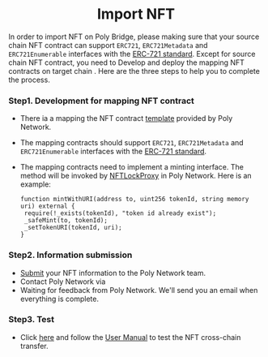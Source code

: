 <h1 align="center">Import NFT</h1>

In order to import NFT on Poly Bridge, please making sure that your source chain NFT contract can support `ERC721`, `ERC721Metadata` and `ERC721Enumerable` interfaces with the [ERC-721 standard](https://eips.ethereum.org/EIPS/eip-721).
Except for source chain NFT contract, you need to Develop and deploy the mapping NFT contracts on target chain . Here are the three steps to help you to complete the process. 

### Step1. Development for mapping NFT contract
- There ia a mapping the NFT contract [template](https://github.com/polynetwork/nft-contracts/tree/main/contracts/erc721_template) provided by Poly Network.
- The mapping contracts should support `ERC721`, `ERC721Metadata` and `ERC721Enumerable` interfaces with the [ERC-721 standard](https://eips.ethereum.org/EIPS/eip-721).
- The mapping contracts need to implement a minting interface. The method will be invoked by [NFTLockProxy](../../Core_Smart_Contract/Contract/NFTLockProxy.md) in Poly Network. Here is an example:

   ```solidity 
  function mintWithURI(address to, uint256 tokenId, string memory uri) external {
    require(!_exists(tokenId), "token id already exist");
    _safeMint(to, tokenId);
    _setTokenURI(tokenId, uri);
  }
  ```

  
### Step2. Information submission
- [Submit](https://docs.google.com/forms/d/e/1FAIpQLSfH1VcCAmdtjcQeCFjSXvYw7QS9MtsegzktyNmSvIPZzleSYg/viewform) your NFT information to the Poly Network team.
- Contact Poly Network via <a class="fab fa-discord" href= "https://discord.com/invite/y6MuEnq"></a>
- Waiting for feedback from Poly Network. We'll send you an email when everything is complete.

### Step3. Test 
- Click [here](https://bridge.poly.network/nft) and follow the [User Manual](../../Core_Smart_Contract/User_Manuals/NFT_Transaction.md) to test the NFT cross-chain transfer.
